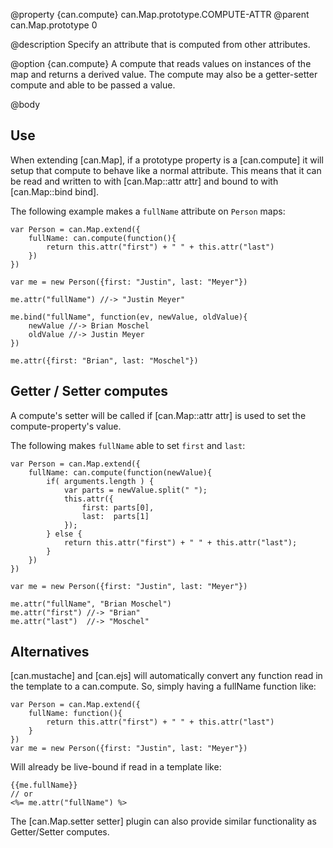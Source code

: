@property {can.compute} can.Map.prototype.COMPUTE-ATTR
@parent can.Map.prototype 0

@description Specify an attribute that is computed from other attributes.

@option {can.compute} A compute that reads values on instances of the
map and returns a derived value.  The compute may also be a getter-setter
compute and able to be passed a value.

@body

## Use

When extending [can.Map], if a prototype property is a [can.compute]
it will setup that compute to behave like a normal attribute. This means
that it can be read and written to with [can.Map::attr attr] and bound to
with [can.Map::bind bind].

The following example makes a `fullName` attribute on `Person` maps:

    var Person = can.Map.extend({
        fullName: can.compute(function(){
            return this.attr("first") + " " + this.attr("last")
        })
    })

    var me = new Person({first: "Justin", last: "Meyer"})

    me.attr("fullName") //-> "Justin Meyer"

    me.bind("fullName", function(ev, newValue, oldValue){
        newValue //-> Brian Moschel
        oldValue //-> Justin Meyer
    })

    me.attr({first: "Brian", last: "Moschel"})

## Getter / Setter computes

A compute's setter will be called if [can.Map::attr attr] is
used to set the compute-property's value.

The following makes `fullName` able to set `first` and `last`:

    var Person = can.Map.extend({
        fullName: can.compute(function(newValue){
            if( arguments.length ) {
                var parts = newValue.split(" ");
                this.attr({
                    first: parts[0],
                    last:  parts[1]
                });
            } else {
                return this.attr("first") + " " + this.attr("last");
            }
        })
    })

    var me = new Person({first: "Justin", last: "Meyer"})

    me.attr("fullName", "Brian Moschel")
    me.attr("first") //-> "Brian"
    me.attr("last")  //-> "Moschel"

## Alternatives

[can.mustache] and [can.ejs] will automatically convert any function
read in the template to a can.compute. So, simply having a fullName
function like:

    var Person = can.Map.extend({
        fullName: function(){
            return this.attr("first") + " " + this.attr("last")
        }
    })
    var me = new Person({first: "Justin", last: "Meyer"})

Will already be live-bound if read in a template like:

    {{me.fullName}}
    // or
    <%= me.attr("fullName") %>

The [can.Map.setter setter] plugin can also provide similar functionality as
Getter/Setter computes.
